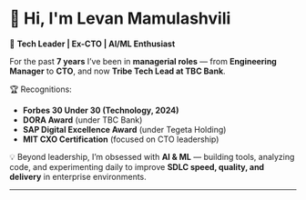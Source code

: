 # 👋 Hi, I'm Levan Mamulashvili  

🚀 **Tech Leader | Ex-CTO | AI/ML Enthusiast**  

For the past **7 years** I’ve been in **managerial roles** — from **Engineering Manager** to **CTO**, and now **Tribe Tech Lead at TBC Bank**.  

🏆 Recognitions:  
- **Forbes 30 Under 30 (Technology, 2024)**  
- **DORA Award** (under TBC Bank)  
- **SAP Digital Excellence Award** (under Tegeta Holding)  
- **MIT CXO Certification** (focused on CTO leadership)  

💡 Beyond leadership, I’m obsessed with **AI & ML** — building tools, analyzing code, and experimenting daily to improve **SDLC speed, quality, and delivery** in enterprise environments.  

---
